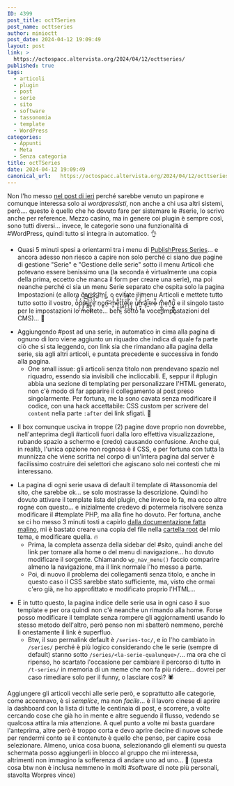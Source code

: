 ```yaml
---
ID: 4399
post_title: octTSeries
post_name: octtseries
author: minioctt
post_date: 2024-04-12 19:09:49
layout: post
link: >
  https://octospacc.altervista.org/2024/04/12/octtseries/
published: true
tags:
  - articoli
  - plugin
  - post
  - serie
  - sito
  - software
  - tassonomia
  - template
  - WordPress
categories:
  - Appunti
  - Meta
  - Senza categoria
title: octTSeries
date: 2024-04-12 19:09:49
canonical_url:   https://octospacc.altervista.org/2024/04/12/octtseries/
---
```

<!-- wp:paragraph -->
<p>Non l'ho messo <a href="https://octospacc.altervista.org/2024/04/11/tassi-nel-sito-misto/">nel post di ieri</a> perché sarebbe venuto un papirone e comunque interessa solo ai <em>wordpressisti</em>, non anche a chi usa altri sistemi, però.... questo è quello che ho dovuto fare per sistemare le #serie, lo scrivo anche per reference. Mezzo casino, ma in genere coi plugin è sempre così, sono tutti diversi... invece, le categorie sono una funzionalità di #WordPress, quindi tutto si integra in automatico. 👌</p>
<!-- /wp:paragraph -->

<!-- wp:list -->
<ul><!-- wp:list-item -->
<li>Quasi 5 minuti spesi a orientarmi tra i menu di <a href="https://wordpress.org/plugins/organize-series/">PublishPress Series</a>... e ancora adesso non riesco a capire non solo perché ci siano due pagine di gestione "Serie" e "Gestione delle serie" sotto il menu Articoli che potevano essere benissimo una (la seconda è virtualmente una copia della prima, eccetto che manca il form per creare una serie), ma poi neanche perché ci sia un menu Serie separato che ospita solo la pagina Impostazioni (e allora c̛̄a̬r̷͜i̲ss̞i͈͝m̜i͚̒, o evitate il menu Articoli e mettete tutto tutto sotto il vostro, o̔̋͆p̠̫͔̆̓p̶̡̛̙̭̑ͬ̄ͮ͌͜ű͇̪̅ͭ̋r͇̙̼̙͇̥ͦͮͯ̍ͬé̛̞ͨͨ̒̍̑ͅ n̹o͇ͅṋ̶͠ m̴̤̭̾̇ͧͅe̹͈͙͌̄t͎̼͉͕̬̔̇ͤt̡̳̐ē̴̝̦̱ͪ̈́̋ͭ͘t̛̙̩̪̤̄͆̍͌e̞̟̲̥ u̸̬̣̘̹ͤ̏ͩͭn̫̼͔̟ͤ̈́̓͊͜͜͞ a͍̜͊̇ͬl̫̤͊t̵ró̶̩͌ m̡̺̩̳͔̰̬͆̉e̦n͎ͣ̀͛ṵ̡̲̻̳͉̾̚͜ͅ e il singolo tasto per le impostazioni lo mettete... beh, sotto la voce Impostazioni del CMS)... 🤧</li>
<!-- /wp:list-item --></ul>
<!-- /wp:list -->

<!-- wp:list -->
<ul><!-- wp:list-item -->
<li>Aggiungendo #post ad una serie, in automatico in cima alla pagina di ognuno di loro viene aggiunto un riquadro che indica di quale fa parte ciò che si sta leggendo, con link sia che rimandano alla pagina della serie, sia agli altri articoli, e puntata precedente e successiva in fondo alla pagina.<!-- wp:list -->
<ul><!-- wp:list-item -->
<li>One small issue: gli articoli senza titolo non prendevano spazio nel riquadro, essendo sia invisibili che incliccabili. E, seppur il #plugin abbia una sezione di templating per personalizzare l'HTML generato, non c'è modo di far apparire il collegamento al post preso singolarmente. Per fortuna, me la sono cavata senza modificare il codice, con una hack accettabile: CSS custom per scrivere del <code>content</code> nella parte <code>:after</code> dei link sfigati. 🤯</li>
<!-- /wp:list-item --></ul>
<!-- /wp:list --></li>
<!-- /wp:list-item --></ul>
<!-- /wp:list -->

<!-- wp:list -->
<ul><!-- wp:list-item -->
<li>Il box comunque usciva in troppe (2) pagine dove proprio non dovrebbe, nell'anteprima degli #articoli fuori dalla loro effettiva visualizzazione, rubando spazio a schermo e (credo) causando confusione. Anche qui, in realtà, l'unica opzione non rognosa è il CSS, e per fortuna con tutta la munnizza che viene scritta nel corpo di un'intera pagina dal server è facilissimo costruire dei selettori che agiscano solo nei contesti che mi interessano.</li>
<!-- /wp:list-item --></ul>
<!-- /wp:list -->

<!-- wp:list -->
<ul><!-- wp:list-item -->
<li>La pagina di ogni serie usava di default il template di #tassonomia del sito, che sarebbe ok... se solo mostrasse la descrizione. Quindi ho dovuto attivare il template lista del plugin, che invece lo fa, ma ecco altre rogne con questo... e inizialmente credevo di potermela risolvere senza modificare il #template PHP, ma alla fine ho dovuto. Per fortuna, anche se ci ho messo 3 minuti tosti a capirlo <a href="https://publishpress.com/knowledge-base/series-overview-template/">dalla documentazione fatta malino</a>, mi è bastato creare una copia del file nella <u>cartella root</u> del mio tema, e modificare quella. 🔥️<!-- wp:list -->
<ul><!-- wp:list-item -->
<li>Prima, la completa assenza della sidebar del #sito, quindi anche del link per tornare alla home o del menu di navigazione... ho dovuto modificare il sorgente. Chiamando <code>wp_nav_menu()</code> faccio comparire almeno la navigazione, ma il link normale l'ho messo a parte.</li>
<!-- /wp:list-item -->

<!-- wp:list-item -->
<li>Poi, di nuovo il problema dei collegamenti senza titolo, e anche in questo caso il CSS sarebbe stato sufficiente, ma, visto che ormai c'ero già, ne ho approfittato e modificato proprio l'HTML...</li>
<!-- /wp:list-item --></ul>
<!-- /wp:list --></li>
<!-- /wp:list-item --></ul>
<!-- /wp:list -->

<!-- wp:list -->
<ul><!-- wp:list-item -->
<li>E in tutto questo, la pagina indice delle serie usa in ogni caso il suo template e per ora quindi non c'è neanche un rimando alla home. Forse posso modificare il template senza rompere gli aggiornamenti usando lo stesso metodo dell'altro,  però penso non mi sbatterò nemmeno, perché lì onestamente il link è superfluo.<!-- wp:list -->
<ul><!-- wp:list-item -->
<li>Btw, il suo permalink default è <code>/series-toc/</code>, e io l'ho cambiato in <code>/series/</code> perché è più logico considerando che le serie (sempre di default) stanno sotto <code>/series/&lt;la-serie-qualunque>/</code>... ma ora che ci ripenso, ho scartato l'occasione per cambiare il percorso di tutto in <code>/t-series/</code> in memoria di un meme che non fa più ridere... dovrei per caso rimediare solo per il funny, o lasciare così? 🕷</li>
<!-- /wp:list-item --></ul>
<!-- /wp:list --></li>
<!-- /wp:list-item --></ul>
<!-- /wp:list -->

<!-- wp:paragraph -->
<p>Aggiungere gli articoli vecchi alle serie però, e soprattutto alle categorie, come accennavo, è si <em>semplice</em>, ma non <em>facile</em>... è il lavoro cinese di aprire la dashboard con la lista di tutte le centinaia di post, e scorrere, a volte cercando cose che già ho in mente e altre seguendo il flusso, vedendo se qualcosa attira la mia attenzione. A quel punto a volte mi basta guardare l'anteprima, altre però è troppo corta e devo aprire decine di nuove schede per rendermi conto se il contenuto è quello che penso, per capire cosa selezionare. Almeno, unica cosa buona, selezionando gli elementi su questa schermata posso aggiungerli in blocco al gruppo che mi interessa, altrimenti non immagino la sofferenza di andare uno ad uno... 🙏 (questa cosa btw non è inclusa nemmeno in molti #software di note più personali, stavolta Worpres vince)</p>
<!-- /wp:paragraph -->